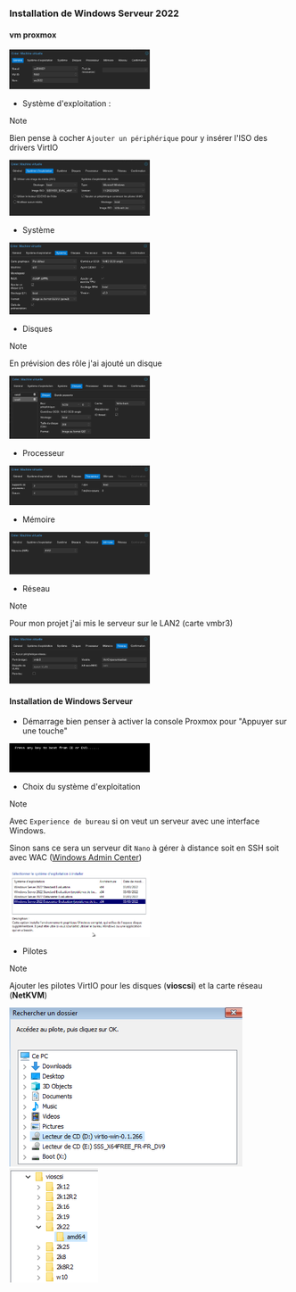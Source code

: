 ### Installation de Windows Serveur 2022 

#### vm proxmox

<img src="./images/01-1.png" width=50%>

- Système d'exploitation :

> [!NOTE]
> Bien pense à cocher `Ajouter un périphérique` pour y insérer l'ISO des drivers VirtIO  

<img src="./images/01-2.png" width=50%>

- Système

<img src="./images/01-3.png" width=50%>

- Disques

> [!NOTE]
> En prévision des rôle j'ai ajouté un disque

<img src="./images/01-4.png" width=50%>

- Processeur

<img src="./images/01-5.png" width=50%>

- Mémoire

<img src="./images/01-6.png" width=50%>

- Réseau

> [!NOTE]
> Pour mon projet j'ai mis le serveur sur le LAN2 (carte vmbr3) 

<img src="./images/01-7.png" width=50%>

#### Installation de Windows Serveur

- Démarrage bien penser à activer la console Proxmox pour "Appuyer sur une touche"

<img src="./images/02-1.png" width=50%>

- Choix du système d'exploitation 

> [!NOTE]
> Avec `Experience de bureau` si on veut un serveur avec une interface Windows.
> 
> Sinon sans ce sera un serveur dit `Nano` à gérer à distance soit en SSH soit avec WAC ([Windows Admin Center](https://www.microsoft.com/en-ca/windows-server/windows-admin-center))

<img src="./images/02-3.png" width=50%>

- Pilotes

> [!NOTE]
> Ajouter les pilotes VirtIO pour les disques (**vioscsi**) et la carte réseau (**NetKVM**)

![vmproxmox](./images/02-4.png) ![vmproxmox](./images/02-5.png)










